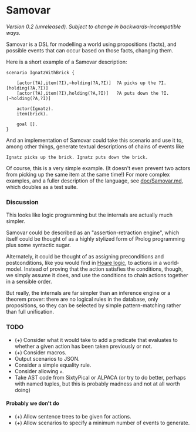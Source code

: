 Samovar
=======

*Version 0.2 (unreleased).  Subject to change in backwards-incompatible ways.*

Samovar is a DSL for modelling a world using propositions (facts), and possible
events that can occur based on those facts, changing them.

Here is a short example of a Samovar description:

    scenario IgnatzWithBrick {
      
        [actor(?A),item(?I),~holding(?A,?I)]  ?A picks up the ?I.   [holding(?A,?I)]
        [actor(?A),item(?I),holding(?A,?I)]   ?A puts down the ?I.  [~holding(?A,?I)]
    
        actor(Ignatz).
        item(brick).
    
        goal [].
    }

And an implementation of Samovar could take this scenario and use it to,
among other things, generate textual descriptions of chains of events like

    Ignatz picks up the brick. Ignatz puts down the brick.

Of course, this is a very simple example.  (It doesn't even prevent two
actors from picking up the same item at the same time!)  For more complex
examples, and a fuller description of the language, see
[doc/Samovar.md](doc/Samovar.md), which doubles as a test suite.

### Discussion

This looks like logic programming but the internals are actually much simpler.

Samovar could be described as an "assertion-retraction engine", which itself could
be thought of as a highly stylized form of Prolog programming plus some syntactic
sugar.

Alternately, it could be thought of as assigning preconditions and postconditions,
like you would find in [Hoare logic][], to actions in a world-model.  Instead of
proving that the action satisfies the conditions, though, we simply assume it
does, and use the conditions to chain actions together in a sensible order.

But really, the internals are far simpler than an inference engine or a theorem
prover: there are no logical rules in the database, only propositions, so
they can be selected by simple pattern-matching rather than full unification.

[Hoare logic]: https://en.wikipedia.org/wiki/Hoare_logic

### TODO

*   (+) Consider what it would take to add a predicate that evaluates to whether
    a given action has been taken previously or not.
*   (+) Consider macros.
*   Output scenarios to JSON.
*   Consider a simple equality rule.
*   Consider allowing `∨`.
*   Take AST code from SixtyPical or ALPACA (or try to do better, perhaps with
    named tuples, but this is probably madness and not at all worth doing)

#### Probably we don't do

*   (+) Allow sentence trees to be given for actions.
*   (+) Allow scenarios to specify a minimum number of events to generate.
